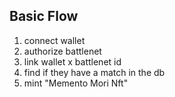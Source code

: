 ## Basic Flow

1) connect wallet
2) authorize battlenet
3) link wallet x battlenet id
4) find if they have a match in the db
5) mint "Memento Mori Nft"

